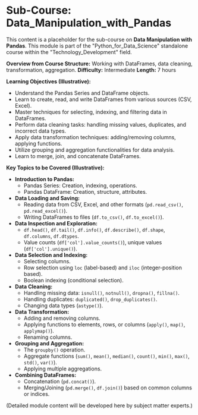
# Sub-Course: Data_Manipulation_with_Pandas

This content is a placeholder for the sub-course on **Data Manipulation with Pandas**. This module is part of the "Python_for_Data_Science" standalone course within the "Technology_Development" field.

**Overview from Course Structure:** Working with DataFrames, data cleaning, transformation, aggregation.
**Difficulty:** Intermediate
**Length:** 7 hours

**Learning Objectives (Illustrative):**
*   Understand the Pandas Series and DataFrame objects.
*   Learn to create, read, and write DataFrames from various sources (CSV, Excel).
*   Master techniques for selecting, indexing, and filtering data in DataFrames.
*   Perform data cleaning tasks: handling missing values, duplicates, and incorrect data types.
*   Apply data transformation techniques: adding/removing columns, applying functions.
*   Utilize grouping and aggregation functionalities for data analysis.
*   Learn to merge, join, and concatenate DataFrames.

**Key Topics to be Covered (Illustrative):**
*   **Introduction to Pandas:**
    *   Pandas Series: Creation, indexing, operations.
    *   Pandas DataFrame: Creation, structure, attributes.
*   **Data Loading and Saving:**
    *   Reading data from CSV, Excel, and other formats (`pd.read_csv()`, `pd.read_excel()`).
    *   Writing DataFrames to files (`df.to_csv()`, `df.to_excel()`).
*   **Data Inspection and Exploration:**
    *   `df.head()`, `df.tail()`, `df.info()`, `df.describe()`, `df.shape`, `df.columns`, `df.dtypes`.
    *   Value counts (`df['col'].value_counts()`), unique values (`df['col'].unique()`).
*   **Data Selection and Indexing:**
    *   Selecting columns.
    *   Row selection using `loc` (label-based) and `iloc` (integer-position based).
    *   Boolean indexing (conditional selection).
*   **Data Cleaning:**
    *   Handling missing data: `isnull()`, `notnull()`, `dropna()`, `fillna()`.
    *   Handling duplicates: `duplicated()`, `drop_duplicates()`.
    *   Changing data types (`astype()`).
*   **Data Transformation:**
    *   Adding and removing columns.
    *   Applying functions to elements, rows, or columns (`apply()`, `map()`, `applymap()`).
    *   Renaming columns.
*   **Grouping and Aggregation:**
    *   The `groupby()` operation.
    *   Aggregate functions (`sum()`, `mean()`, `median()`, `count()`, `min()`, `max()`, `std()`, `var()`).
    *   Applying multiple aggregations.
*   **Combining DataFrames:**
    *   Concatenation (`pd.concat()`).
    *   Merging/Joining (`pd.merge()`, `df.join()`) based on common columns or indices.

(Detailed module content will be developed here by subject matter experts.)
